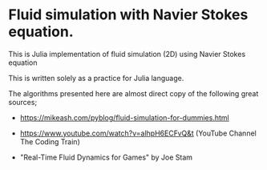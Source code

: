 # Fluid simulation with Navier Stokes equation.
This is Julia implementation of fluid simulation (2D) using Navier Stokes equation

This is written solely as a practice for Julia language.

The algorithms presented here are almost direct copy of the following great sources;

- https://mikeash.com/pyblog/fluid-simulation-for-dummies.html

- https://www.youtube.com/watch?v=alhpH6ECFvQ&t (YouTube Channel The Coding Train)

- "Real-Time Fluid Dynamics for Games" by Joe Stam
